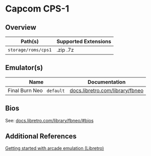 # Capcom CPS-1

## Overview

| Path(s) | Supported Extensions |
| --- | --- |
| `storage/roms/cps1` | .zip .7z |

## Emulator(s)

| Name | Documentation |
| --- | --- |
| Final Burn Neo &nbsp; `default` | [docs.libretro.com/library/fbneo](https://docs.libretro.com/library/fbneo/) |

## Bios

See: [docs.libretro.com/library/fbneo/#bios](https://docs.libretro.com/library/fbneo/#bios)

## Additional References

[Getting started with arcade emulation (Libretro)](https://docs.libretro.com/guides/arcade-getting-started/)
